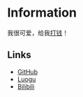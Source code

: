 # Information

我很可爱，给我[打钱](https://afdian.net/@BillZhou233)！

## Links

- [GitHub](//github.com/BillZhou233)
- [Luogu](//www.luogu.com.cn/user/127140)
- [Bilibili](//space.bilibili.com/25333286)